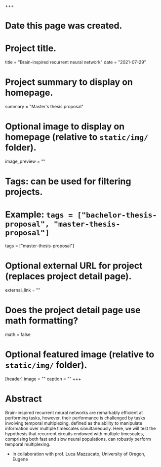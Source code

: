 +++
# Date this page was created.

# Project title.
title = "Brain-inspired recurrent neural network"
date = "2021-07-29"

# Project summary to display on homepage.
summary = "Master's thesis proposal"

# Optional image to display on homepage (relative to `static/img/` folder).
image_preview = ""

# Tags: can be used for filtering projects.
# Example: `tags = ["bachelor-thesis-proposal", "master-thesis-proposal"]`
tags = ["master-thesis-proposal"]

# Optional external URL for project (replaces project detail page).
external_link = ""

# Does the project detail page use math formatting?
math = false

# Optional featured image (relative to `static/img/` folder).
[header]
image = ""
caption = ""
+++

<!--## Info
<ul style="list-style-type:none">
  <li><b>Thesis type:</b> theoretical</li>
  <li><b>Supervisor:</b> Samir Suweis, email: <a href="">samir.suweis@pd.infn.it</a></li>
  <li><b>Co-supervisor:</b> Marco Baiesi, email: <a href="">marco.baiesi@pd.infn.it</a></li>
</ul>  -->

# Abstract
Brain-inspired recurrent neural networks are remarkably efficient at performing tasks, however, their performance is challenged by tasks involving temporal multiplexing, defined as the ability to manipulate information over multiple timescales simultaneously. Here, we will test the hypothesis that recurrent circuits endowed with multiple timescales, comprising both fast and slow neural populations, can robustly perform temporal multiplexing.

* In collaboration with prof. Luca Mazzucato, University of Oregon, Eugene
